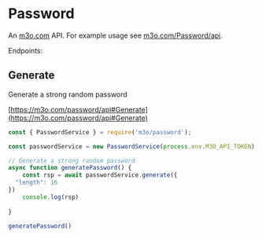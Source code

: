 # Password

An [m3o.com](https://m3o.com) API. For example usage see [m3o.com/Password/api](https://m3o.com/Password/api).

Endpoints:

## Generate

Generate a strong random password


[https://m3o.com/password/api#Generate](https://m3o.com/password/api#Generate)

```js
const { PasswordService } = require('m3o/password');

const passwordService = new PasswordService(process.env.M3O_API_TOKEN)

// Generate a strong random password
async function generatePassword() {
	const rsp = await passwordService.generate({
  "length": 16
})
	console.log(rsp)
	
}

generatePassword()
```
